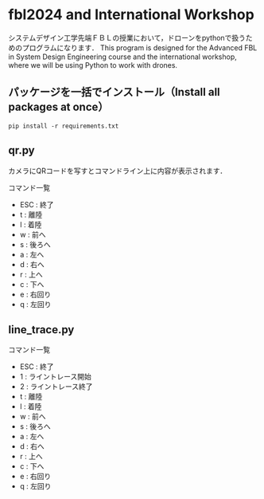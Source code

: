 # fbl2024 and International Workshop

システムデザイン工学先端ＦＢＬの授業において，ドローンをpythonで扱うためのプログラムになります．
This program is designed for the Advanced FBL in System Design Engineering course and the international workshop, where we will be using Python to work with drones.


## パッケージを一括でインストール（Install all packages at once）
```
pip install -r requirements.txt
```

## qr.py
カメラにQRコードを写すとコマンドライン上に内容が表示されます．

コマンド一覧
- ESC : 終了
- t : 離陸
- l : 着陸
- w : 前へ
- s : 後ろへ
- a : 左へ
- d : 右へ
- r : 上へ
- c : 下へ
- e : 右回り
- q : 左回り

## line_trace.py
コマンド一覧
- ESC : 終了
- 1 : ライントレース開始
- 2 : ライントレース終了
- t : 離陸
- l : 着陸
- w : 前へ
- s : 後ろへ
- a : 左へ
- d : 右へ
- r : 上へ
- c : 下へ
- e : 右回り
- q : 左回り

